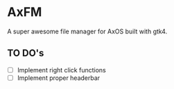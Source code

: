 # AxFM

A super awesome file manager for AxOS built with gtk4.

## TO DO's

- [ ] Implement right click functions
- [ ] Implement proper headerbar